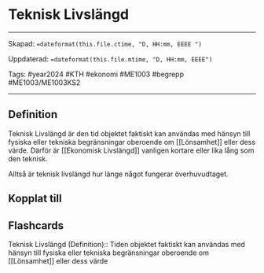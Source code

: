 # Teknisk Livslängd

---
Skapad: `=dateformat(this.file.ctime, "D, HH:mm, EEEE ")`

Uppdaterad: `=dateformat(this.file.mtime, "D, HH:mm, EEEE")`

Tags: #year2024 #KTH #ekonomi #ME1003 #begrepp #ME1003/ME1003KS2

---

## Definition

Teknisk Livslängd är den tid objektet faktiskt kan användas med hänsyn till fysiska eller tekniska begränsningar oberoende om [[Lönsamhet]] eller dess värde. Därför är [[Ekonomisk Livslängd]] vanligen kortare eller lika lång som den teknisk.

Alltså är teknisk livslängd hur länge något fungerar överhuvudtaget.

## Kopplat till

## Flashcards

Teknisk Livslängd (Definition):: Tiden objektet faktiskt kan användas med hänsyn till fysiska eller tekniska begränsningar oberoende om [[Lönsamhet]] eller dess värde
<!--SR:!2024-03-06,16,292-->
